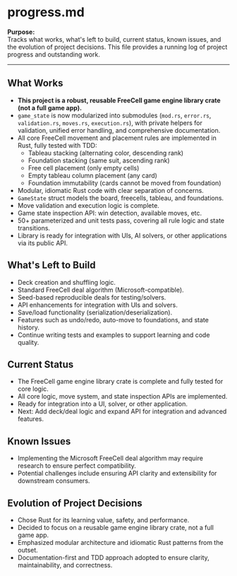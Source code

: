# progress.md

**Purpose:**  
Tracks what works, what's left to build, current status, known issues, and the evolution of project decisions. This file provides a running log of project progress and outstanding work.

---

## What Works

- **This project is a robust, reusable FreeCell game engine library crate (not a full game app).**
- `game_state` is now modularized into submodules (`mod.rs`, `error.rs`, `validation.rs`, `moves.rs`, `execution.rs`), with private helpers for validation, unified error handling, and comprehensive documentation.
- All core FreeCell movement and placement rules are implemented in Rust, fully tested with TDD:
  - Tableau stacking (alternating color, descending rank)
  - Foundation stacking (same suit, ascending rank)
  - Free cell placement (only empty cells)
  - Empty tableau column placement (any card)
  - Foundation immutability (cards cannot be moved from foundation)
- Modular, idiomatic Rust code with clear separation of concerns.
- `GameState` struct models the board, freecells, tableau, and foundations.
- Move validation and execution logic is complete.
- Game state inspection API: win detection, available moves, etc.
- 50+ parameterized and unit tests pass, covering all rule logic and state transitions.
- Library is ready for integration with UIs, AI solvers, or other applications via its public API.

## What's Left to Build

- Deck creation and shuffling logic.
- Standard FreeCell deal algorithm (Microsoft-compatible).
- Seed-based reproducible deals for testing/solvers.
- API enhancements for integration with UIs and solvers.
- Save/load functionality (serialization/deserialization).
- Features such as undo/redo, auto-move to foundations, and state history.
- Continue writing tests and examples to support learning and code quality.

## Current Status

- The FreeCell game engine library crate is complete and fully tested for core logic.
- All core logic, move system, and state inspection APIs are implemented.
- Ready for integration into a UI, solver, or other application.
- Next: Add deck/deal logic and expand API for integration and advanced features.

## Known Issues

- Implementing the Microsoft FreeCell deal algorithm may require research to ensure perfect compatibility.
- Potential challenges include ensuring API clarity and extensibility for downstream consumers.

## Evolution of Project Decisions

- Chose Rust for its learning value, safety, and performance.
- Decided to focus on a reusable game engine library crate, not a full game app.
- Emphasized modular architecture and idiomatic Rust patterns from the outset.
- Documentation-first and TDD approach adopted to ensure clarity, maintainability, and correctness.
